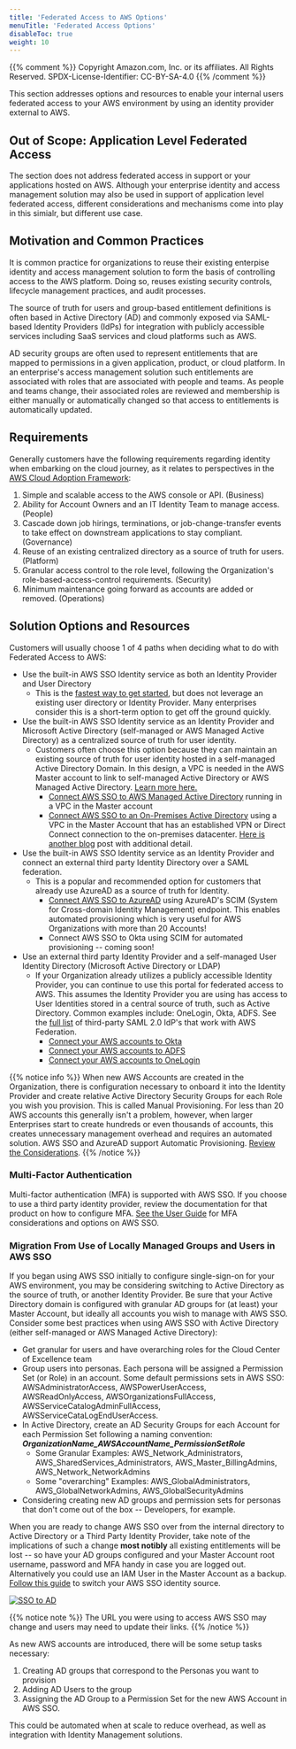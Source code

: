 ```yaml
---
title: 'Federated Access to AWS Options'
menuTitle: 'Federated Access Options'
disableToc: true
weight: 10
---
```


{{% comment %}}
Copyright Amazon.com, Inc. or its affiliates. All Rights Reserved.
SPDX-License-Identifier: CC-BY-SA-4.0
{{% /comment %}}

This section addresses options and resources to enable your internal users federated access to your AWS environment by using an identity provider external to AWS. 

## Out of Scope: Application Level Federated Access

The section does not address federated access in support or your applications hosted on AWS. Although your enterprise identity and access management solution may also be used in support of application level federated access, different considerations and mechanisms come into play in this simialr, but different use case.

## Motivation and Common Practices
It is common practice for organizations to reuse their existing enterpise identity and access management solution to form the basis of controlling access to the AWS platform.  Doing so, reuses existing security controls, lifecycle management practices, and audit processes.

The source of truth for users and group-based entitlement definitions is often based in Active Directory (AD) and commonly exposed via SAML-based Identity Providers (IdPs) for integration with publicly accessible services including SaaS services and cloud platforms such as AWS.

AD security groups are often used to represent entitlements that are mapped to permissions in a given application, product, or cloud platform. In an enterprise's access management solution such entitlements are associated with roles that are associated with people and teams.  As people and teams change, their associated roles are reviewed and membership is either manually or automatically changed so that access to entitlements is automatically updated.



## Requirements

Generally customers have the following requirements regarding identity when embarking on the cloud journey, as it relates to perspectives in the [AWS Cloud Adoption Framework](https://aws.amazon.com/professional-services/CAF/):

1. Simple and scalable access to the AWS console or API. (Business)
2. Ability for Account Owners and an IT Identity Team to manage access. (People)
3. Cascade down job hirings, terminations, or job-change-transfer events to take effect on downstream applications to stay compliant. (Governance)
4. Reuse of an existing centralized directory as a source of truth for users. (Platform) 
5. Granular access control to the role level, following the Organization's role-based-access-control requirements. (Security)
6. Minimum maintenance going forward as accounts are added or removed. (Operations)



## Solution Options and Resources

Customers will usually choose 1 of 4 paths when deciding what to do with Federated Access to AWS:

* Use the built-in AWS SSO Identity service as both an Identity Provider and User Directory
	* This is the [fastest way to get started](https://aws.amazon.com/blogs/security/how-to-create-and-manage-users-within-aws-sso/), but does not leverage an existing user directory or Identity Provider. Many enterprises consider this is a short-term option to get off the ground quickly.
* Use the built-in AWS SSO Identity service as an Identity Provider and Microsoft Active Directory (self-managed or AWS Managed Active Directory) as a centralized source of truth for user identity.
	* Customers often choose this option because they can maintain an existing source of truth for user identity hosted in a self-managed Active Directory Domain. In this design, a VPC is needed in the AWS Master account to link to self-managed Active Directory or AWS Managed Active Directory. [Learn more here.](/02-dev-fast-follow/02-security-compliance/06-awssso-activedirectory.html)
		* [Connect AWS SSO to AWS Managed Active Directory](https://docs.aws.amazon.com/singlesignon/latest/userguide/connectawsad.html) running in a VPC in the Master account
		* [Connect AWS SSO to an On-Premises Active Directory](https://docs.aws.amazon.com/singlesignon/latest/userguide/connectonpremad.html) using a VPC in the Master Account that has an established VPN or Direct Connect connection to the on-premises datacenter. [Here is another blog](https://aws.amazon.com/blogs/security/how-to-connect-your-on-premises-active-directory-to-aws-using-ad-connector/) post with additional detail.
* Use the built-in AWS SSO Identity service as an Identity Provider and connect an external third party Identity Directory over a SAML federation.
	* This is a popular and recommended option for customers that already use AzureAD as a source of truth for Identity.
		* [Connect AWS SSO to AzureAD](https://aws.amazon.com/blogs/aws/the-next-evolution-in-aws-single-sign-on/) using AzureAD's SCIM (System for Cross-domain Identity Management) endpoint. This enables automated provisioning which is very useful for AWS Organizations with more than 20 Accounts!
		* Connect AWS SSO to Okta using SCIM for automated provisioning -- coming soon!
* Use an external third party Identity Provider and a self-managed User Identity Directory (Microsoft Active Directory or LDAP)
	* If your Organization already utilizes a publicly accessible Identity Provider, you can continue to use this portal for federated access to AWS. This assumes the Identity Provider you are using has access to User Identities stored in a central source of truth, such as Active Directory. Common examples include: OneLogin, Okta, ADFS. See the [full list](https://docs.aws.amazon.com/IAM/latest/UserGuide/id_roles_providers_saml_3rd-party.html) of third-party SAML 2.0 IdP's that work with AWS Federation.
		* [Connect your AWS accounts to Okta](https://support.okta.com/help/s/article/Support-for-Multiple-Accounts-in-AWS)
		* [Connect your AWS accounts to ADFS](https://aws.amazon.com/blogs/security/enabling-federation-to-aws-using-windows-active-directory-adfs-and-saml-2-0/)
		* [Connect your AWS accounts to OneLogin](https://onelogin.service-now.com/kb_view_customer.do?sysparm_article=KB0010344)


{{% notice info %}}
When new AWS Accounts are created in the Organization, there is configuration necessary to onboard it into the Identity Provider and create relative Active Directory Security Groups for each Role you wish you provision. This is called Manual Provisioning. For less than 20 AWS accounts this generally isn't a problem, however, when larger Enterprises start to create hundreds or even thousands of accounts, this creates unnecessary management overhead and requires an automated solution. AWS SSO and AzureAD support Automatic Provisioning. [Review the Considerations](https://docs.aws.amazon.com/singlesignon/latest/userguide/provision-automatically.html).
{{% /notice %}}

### Multi-Factor Authentication

Multi-factor authentication (MFA) is supported with AWS SSO. If you choose to use a third party identity provider, review the documentation for that product on how to configure MFA. [See the User Guide](https://docs.aws.amazon.com/singlesignon/latest/userguide/enable-mfa.html) for MFA considerations and options on AWS SSO.

### Migration From Use of Locally Managed Groups and Users in AWS SSO

If you began using AWS SSO initially to configure single-sign-on for your AWS environment, you may be considering switching to Active Directory as the source of truth, or another Identity Provider. Be sure that your Active Directory domain is configured with granular AD groups for (at least) your Master Account, but ideally all accounts you wish to manage with AWS SSO. Consider some best practices when using AWS SSO with Active Directory (either self-managed or AWS Managed Active Directory):

* Get granular for users and have overarching roles for the Cloud Center of Excellence team
* Group users into personas. Each persona will be assigned a Permission Set (or Role) in an account. Some default permissions sets in AWS SSO: AWSAdministratorAccess, AWSPowerUserAccess, AWSReadOnlyAccess, AWSOrganizationsFullAccess, AWSServiceCatalogAdminFullAccess, AWSServiceCataLogEndUserAccess.
* In Active Directory, create an AD Security Groups for each Account for each Permission Set following a naming convention: ***OrganizationName_AWSAccountName_PermissionSetRole***
	* Some Granular Examples: AWS_Network_Administrators, AWS_SharedServices_Administrators, AWS_Master_BillingAdmins, AWS_Network_NetworkAdmins
	* Some "overarching" Examples: AWS_GlobalAdministrators, AWS_GlobalNetworkAdmins, AWS_GlobalSecurityAdmins
* Considering creating new AD groups and permission sets for personas that don't come out of the box -- Developers, for example.

When you are ready to change AWS SSO over from the internal directory to Active Directory or a Third Party Identity Provider, take note of the implications of such a change **most notibly** all existing entitlements will be lost -- so have your AD groups configured and your Master Account root username, password and MFA handy in case you are logged out. Alternatively you could use an IAM User in the Master Account as a backup. [Follow this guide](https://docs.aws.amazon.com/singlesignon/latest/userguide/manage-your-identity-source-change.html) to switch your AWS SSO identity source.

[![SSO to AD](/images/02-dev-fast-follow/awssso_converttoAD.png)](/images/02-dev-fast-follow/awssso_converttoAD.png)

{{% notice note %}}
The URL you were using to access AWS SSO may change and users may need to update their links.
{{% /notice %}}



As new AWS accounts are introduced, there will be some setup tasks necessary:
1) Creating AD groups that correspond to the Personas you want to provision
2) Adding AD Users to the group
3) Assigning the AD Group to a Permission Set for the new AWS Account in AWS SSO.

This could be automated when at scale to reduce overhead, as well as integration with Identity Management solutions.